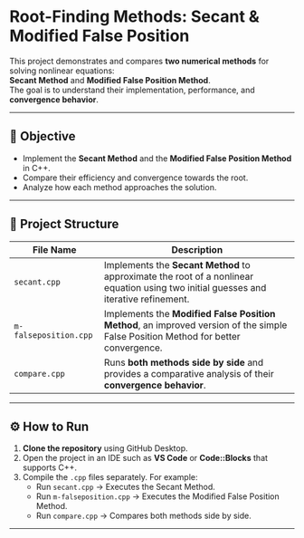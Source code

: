 # Root-Finding Methods: Secant & Modified False Position

This project demonstrates and compares **two numerical methods** for solving nonlinear equations:  
**Secant Method** and **Modified False Position Method**.  
The goal is to understand their implementation, performance, and **convergence behavior**.

---

## 🎯 Objective
- Implement the **Secant Method** and the **Modified False Position Method** in C++.  
- Compare their efficiency and convergence towards the root.  
- Analyze how each method approaches the solution.

---

## 📂 Project Structure

| File Name                 | Description |
|----------------------------|-------------|
| `secant.cpp`              | Implements the **Secant Method** to approximate the root of a nonlinear equation using two initial guesses and iterative refinement. |
| `m-falseposition.cpp`     | Implements the **Modified False Position Method**, an improved version of the simple False Position Method for better convergence. |
| `compare.cpp`             | Runs **both methods side by side** and provides a comparative analysis of their **convergence behavior**. |

---

## ⚙️ How to Run

1. **Clone the repository** using GitHub Desktop.  
2. Open the project in an IDE such as **VS Code** or **Code::Blocks** that supports C++.  
3. Compile the `.cpp` files separately. For example:  
   - Run `secant.cpp` → Executes the Secant Method.  
   - Run `m-falseposition.cpp` → Executes the Modified False Position Method.  
   - Run `compare.cpp` → Compares both methods side by side.

---
